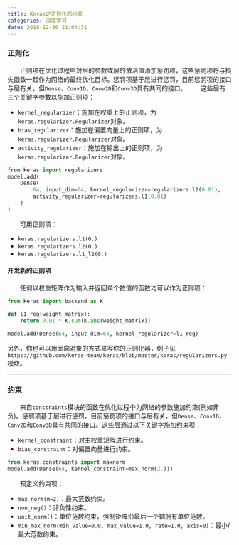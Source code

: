 ```yaml
---
title: Keras之正则化和约束
categories: 深度学习
date: 2018-12-30 21:04:31
---
```

### 正则化

&emsp;&emsp;正则项在优化过程中对层的参数或层的激活值添加惩罚项，这些惩罚项将与损失函数一起作为网络的最终优化目标。惩罚项基于层进行惩罚，目前惩罚项的接口与层有关，但`Dense`、`Conv1D`、`Conv2D`和`Conv3D`具有共同的接口。<!--more-->
&emsp;&emsp;这些层有三个关键字参数以施加正则项：

- `kernel_regularizer`：施加在权重上的正则项，为`keras.regularizer.Regularizer`对象。
- `bias_regularizer`：施加在偏置向量上的正则项，为`keras.regularizer.Regularizer`对象。
- `activity_regularizer`：施加在输出上的正则项，为`keras.regularizer.Regularizer`对象。

``` python
from keras import regularizers
model.add(
    Dense(
        64, input_dim=64, kernel_regularizer=regularizers.l2(0.01),
        activity_regularizer=regularizers.l1(0.01)
    )
)
```

&emsp;&emsp;可用正则项：

- `keras.regularizers.l1(0.)`
- `keras.regularizers.l2(0.)`
- `keras.regularizers.l1_l2(0.)`

#### 开发新的正则项

&emsp;&emsp;任何以权重矩阵作为输入并返回单个数值的函数均可以作为正则项：

``` python
from keras import backend as K

def l1_reg(weight_matrix):
    return 0.01 * K.sum(K.abs(weight_matrix))

model.add(Dense(64, input_dim=64, kernel_regularizer=l1_reg)
```

另外，你也可以用面向对象的方式来写你的正则化器，例子见`https://github.com/keras-team/keras/blob/master/keras/regularizers.py`模块。

---

### 约束

&emsp;&emsp;来自`constraints`模块的函数在优化过程中为网络的参数施加约束(例如非负)。惩罚项基于层进行惩罚，目前惩罚项的接口与层有关，但`Dense`、`Conv1D`、`Conv2D`和`Conv3D`具有共同的接口。这些层通过以下关键字施加约束项：

- `kernel_constraint`：对主权重矩阵进行约束。
- `bias_constraint`：对偏置向量进行约束。

``` python
from keras.constraints import maxnorm
model.add(Dense(64, kernel_constraint=max_norm(2.)))
```

&emsp;&emsp;预定义约束项：

- `max_norm(m=2)`：最大范数约束。
- `non_neg()`：非负性约束。
- `unit_norm()`：单位范数约束，强制矩阵沿最后一个轴拥有单位范数。
- `min_max_norm(min_value=0.0, max_value=1.0, rate=1.0, axis=0)`：最小/最大范数约束。